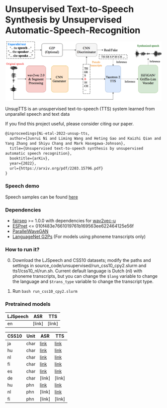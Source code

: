 # Unsupervised Text-to-Speech Synthesis by Unsupervised Automatic-Speech-Recognition
<div align="left"><img src="doc/image/unsup_tts.drawio.png" width="800"/></div>

UnsupTTS is an unsupervised text-to-speech (TTS) system learned from unparallel speech and text data

If you find this project useful, please consider citing our paper.
```
@inproceedings{Ni-etal-2022-unsup-tts,
  author={Junrui Ni and Liming Wang and Heting Gao and Kaizhi Qian and Yang Zhang and Shiyu Chang and Mark Hasegawa-Johnson},
  title={Unsupervised text-to-speech synthesis by unsupervised automatic speech recognition},
  booktitle={arKiv},
  year={2022},
  url={https://arxiv.org/pdf/2203.15796.pdf}
}
```
### Speech demo
Speech samples can be found [here](https://cactuswiththoughts.github.io/UnsupTTS-Demo/)

### Dependencies
- [fairseq](https://github.com/pytorch/fairseq) >= 1.0.0 with dependencies for [wav2vec-u](https://github.com/pytorch/fairseq/tree/main/examples/wav2vec/unsupervised)
- [ESPnet](https://github.com/espnet/espnet) <= 010f483e7661019761b169563ee622464125e56f
- [ParallelWaveGAN](https://github.com/kan-bayashi/ParallelWaveGAN)
- [LanguageNet G2Ps](https://github.com/uiuc-sst/g2ps) (For models using phoneme transcripts only)

### How to run it?

0. Download the LJSpeech and CSS10 datasets; modify the paths and settings in source_code/unsupervised/run_css10_cpy2.slurm and tts1/css10_nl/run.sh. Current default language is Dutch (nl) with phoneme transcripts, but you can change the ```$lang``` variable to change the language and ```$trans_type``` variable to change the transcript type.

1. Run ```bash run_css10_cpy2.slurm```


### Pretrained models
| LJSpeech | ASR | TTS |
|--|--|--|
| en |[link]|[link]|

| CSS10 | Unit | ASR | TTS |
|---------|---------|---------|---------|
| ja | char |[link](https://drive.google.com/file/d/1-nzUYqkI91sTkimE6RXpTmYdlKWjndIC/view?usp=sharing)|[link](https://drive.google.com/file/d/191J9NwPZmnRlgunieYCr2oM2VwmbcELD/view?usp=sharing)|
| hu | char |[link](https://drive.google.com/file/d/1aNV3NaZB0TkM17A6nuIgoAf3PuJ_k_O5/view?usp=sharing)|[link](https://drive.google.com/file/d/1hX2HBn3gdYEdF5PxqWMLbDtLE-JOMjTL/view?usp=sharing)|
| nl | char |[link](https://drive.google.com/file/d/1gp6f9EHNtvgNP8G4Wp647SAJjuBK-p2-/view?usp=sharing)|[link](https://drive.google.com/file/d/14CyW14L7VCKnti8aMnOvJsq3ENlbtcIi/view?usp=sharing)|
| fi | char |[link](https://drive.google.com/file/d/1rXJ9X96D0wKgZBzdF9zuaoGbXpqOj2fW/view?usp=sharing)|[link](https://drive.google.com/drive/folders/16bNWO2nl8Hf0cHDh_v7Fx01S7Q568Pey?usp=sharing)|
| es | char |[link](https://drive.google.com/file/d/1-NgFahlJgGHxnkDMj_FY4XxyKJCANibh/view?usp=sharing)|[link](https://drive.google.com/drive/folders/1sNGVNAnWSjsO5UNSiH8AZASs0WnjGlJX?usp=sharing)|
| de | char |[link]|[link]|
| hu | phn |[link](https://drive.google.com/file/d/1aNV3NaZB0TkM17A6nuIgoAf3PuJ_k_O5/view?usp=sharing)|[link](https://drive.google.com/file/d/1hX2HBn3gdYEdF5PxqWMLbDtLE-JOMjTL/view?usp=sharing)|
| nl | phn |[link]|[link](https://drive.google.com/file/d/14CyW14L7VCKnti8aMnOvJsq3ENlbtcIi/view?usp=sharing)|
| fi | phn |[link]|[link]|
